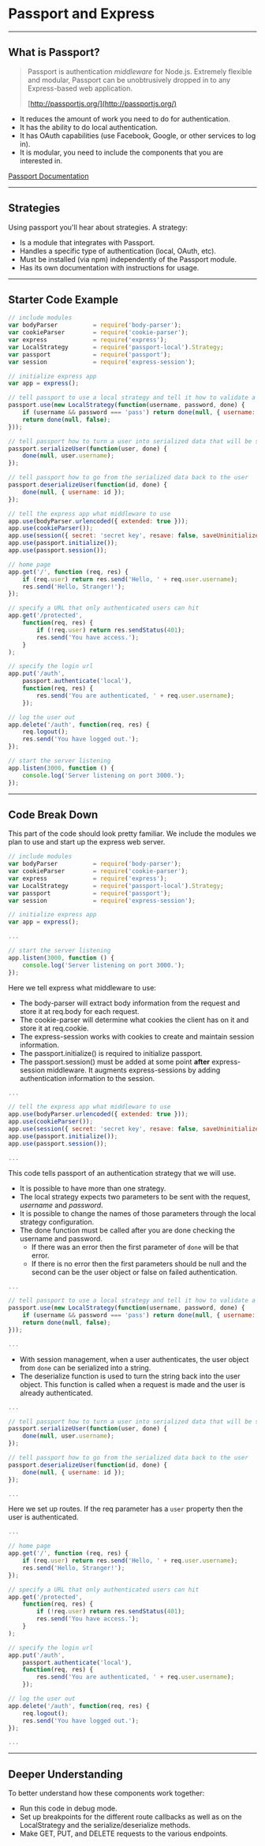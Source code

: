 # Passport and Express

<hr>

## What is Passport?

> Passport is authentication *middleware* for Node.js. Extremely flexible and modular, Passport can be unobtrusively dropped in to any Express-based web application.
>
> [http://passportjs.org/](http://passportjs.org/)

- It reduces the amount of work you need to do for authentication.
- It has the ability to do local authentication.
- It has OAuth capabilities (use Facebook, Google, or other services to log in).
- It is modular, you need to include the components that you are interested in.

[Passport Documentation](http://passportjs.org/docs)

<hr>

## Strategies

Using passport you'll hear about strategies. A strategy:

- Is a module that integrates with Passport.
- Handles a specific type of authentication (local, OAuth, etc).
- Must be installed (via npm) independently of the Passport module.
- Has its own documentation with instructions for usage.

<hr>

## Starter Code Example

```js
// include modules
var bodyParser          = require('body-parser');
var cookieParser        = require('cookie-parser');
var express             = require('express');
var LocalStrategy       = require('passport-local').Strategy;
var passport            = require('passport');
var session             = require('express-session');

// initialize express app
var app = express();

// tell passport to use a local strategy and tell it how to validate a username and password
passport.use(new LocalStrategy(function(username, password, done) {
    if (username && password === 'pass') return done(null, { username: username });
    return done(null, false);
}));

// tell passport how to turn a user into serialized data that will be stored with the session
passport.serializeUser(function(user, done) {
    done(null, user.username);
});

// tell passport how to go from the serialized data back to the user
passport.deserializeUser(function(id, done) {
    done(null, { username: id });
});

// tell the express app what middleware to use
app.use(bodyParser.urlencoded({ extended: true }));
app.use(cookieParser());
app.use(session({ secret: 'secret key', resave: false, saveUninitialized: true }));
app.use(passport.initialize());
app.use(passport.session());

// home page
app.get('/', function (req, res) {
    if (req.user) return res.send('Hello, ' + req.user.username);
    res.send('Hello, Stranger!');
});

// specify a URL that only authenticated users can hit
app.get('/protected',
    function(req, res) {
        if (!req.user) return res.sendStatus(401);
        res.send('You have access.');
    }
);

// specify the login url
app.put('/auth',
    passport.authenticate('local'),
    function(req, res) {
        res.send('You are authenticated, ' + req.user.username);
    });

// log the user out
app.delete('/auth', function(req, res) {
    req.logout();
    res.send('You have logged out.');
});

// start the server listening
app.listen(3000, function () {
    console.log('Server listening on port 3000.');
});
```

<hr>

## Code Break Down

This part of the code should look pretty familiar. We include the modules we plan to use and start up the express web server.

```js
// include modules
var bodyParser          = require('body-parser');
var cookieParser        = require('cookie-parser');
var express             = require('express');
var LocalStrategy       = require('passport-local').Strategy;
var passport            = require('passport');
var session             = require('express-session');

// initialize express app
var app = express();

...

// start the server listening
app.listen(3000, function () {
    console.log('Server listening on port 3000.');
});
```

Here we tell express what middleware to use:

- The body-parser will extract body information from the request and store it at req.body for each request.
- The cookie-parser will determine what cookies the client has on it and store it at req.cookie.
- The express-session works with cookies to create and maintain session information.
- The passport.initialize() is required to initialize passport.
- The passport.session() must be added at some point **after** express-session middleware. It augments express-sessions by adding authentication information to the session.

```js
...

// tell the express app what middleware to use
app.use(bodyParser.urlencoded({ extended: true }));
app.use(cookieParser());
app.use(session({ secret: 'secret key', resave: false, saveUninitialized: true }));
app.use(passport.initialize());
app.use(passport.session());

...
```

This code tells passport of an authentication strategy that we will use.

- It is possible to have more than one strategy.
- The local strategy expects two parameters to be sent with the request, *username* and *password*.
- It is possible to change the names of those parameters through the local strategy configuration.
- The done function must be called after you are done checking the username and password.
    - If there was an error then the first parameter of `done` will be that error.
    - If there is no error then the first parameters should be null and the second can be the user object or false on failed authentication.

```js
...

// tell passport to use a local strategy and tell it how to validate a username and password
passport.use(new LocalStrategy(function(username, password, done) {
    if (username && password === 'pass') return done(null, { username: username });
    return done(null, false);
}));

...
```

- With session management, when a user authenticates, the user object from `done` can be serialized into a string.
- The deserialize function is used to turn the string back into the user object. This function is called when a request is made and the user is already authenticated.


```js
...

// tell passport how to turn a user into serialized data that will be stored with the session
passport.serializeUser(function(user, done) {
    done(null, user.username);
});

// tell passport how to go from the serialized data back to the user
passport.deserializeUser(function(id, done) {
    done(null, { username: id });
});

...
```

Here we set up routes. If the req parameter has a `user` property then the user is authenticated.

```js
...

// home page
app.get('/', function (req, res) {
    if (req.user) return res.send('Hello, ' + req.user.username);
    res.send('Hello, Stranger!');
});

// specify a URL that only authenticated users can hit
app.get('/protected',
    function(req, res) {
        if (!req.user) return res.sendStatus(401);
        res.send('You have access.');
    }
);

// specify the login url
app.put('/auth',
    passport.authenticate('local'),
    function(req, res) {
        res.send('You are authenticated, ' + req.user.username);
    });

// log the user out
app.delete('/auth', function(req, res) {
    req.logout();
    res.send('You have logged out.');
});

...
```

<hr>

## Deeper Understanding

To better understand how these components work together:

- Run this code in debug mode.
- Set up breakpoints for the different route callbacks as well as on the LocalStrategy and the serialize/deserialize methods.
- Make GET, PUT, and DELETE requests to the various endpoints.